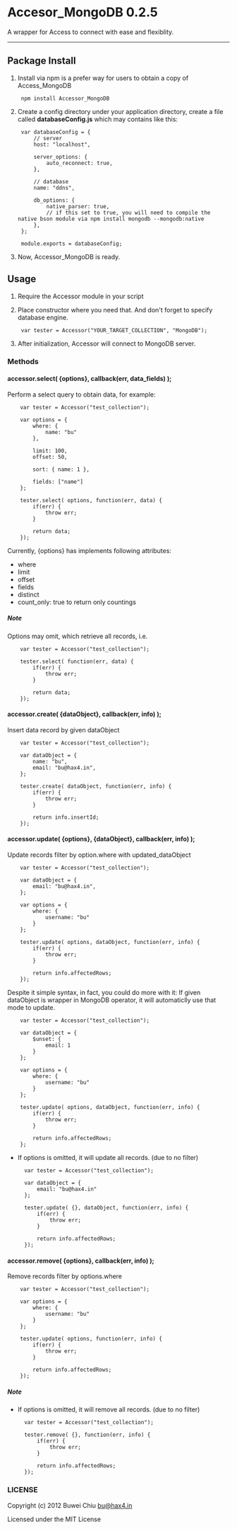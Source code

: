 # Accesor_MongoDB 0.2.5

A wrapper for Access to connect with ease and flexiblity.

---

## Package Install

1. Install via npm is a prefer way for users to obtain a copy of Access_MongoDB
		
		npm install Accessor_MongoDB

2. Create a config directory under your application directory, create a file called **databaseConfig.js** which may contains like this:

		var databaseConfig = { 
			// server
			host: "localhost",
			
			server_options: {
				auto_reconnect: true,
			},  
        
        	// database
        	name: "ddns",
        	
        	db_options: {
        		native_parser: true,
				// if this set to true, you will need to compile the native bson module via npm install mongodb --mongodb:native
        	},  
        };
        
        module.exports = databaseConfig;

3. Now, Accessor_MongoDB is ready.

## Usage

1. Require the Accessor module in your script

2. Place constructor where you need that. And don't forget to specify database engine.

		var tester = Accessor("YOUR_TARGET_COLLECTION", "MongoDB");

3. After initialization, Accessor will connect to MongoDB server.

### Methods

#### accessor.select( {options}, callback(err, data_fields) );

Perform a select query to obtain data, for example:

		var tester = Accessor("test_collection");
		
		var options = {
			where: {
				name: "bu"
			},
			
			limit: 100,
			offset: 50,

			sort: { name: 1 },
			
			fields: ["name"]
		};
		
		tester.select( options, function(err, data) {
			if(err) {
				throw err;
			}	
			
			return data;
		});
		
Currently, {options} has implements following attributes:
 
 * where
 * limit
 * offset
 * fields
 * distinct
 * count_only: true to return only countings
 
##### Note
 
Options may omit, which retrieve all records, i.e.

		var tester = Accessor("test_collection");
		
		tester.select( function(err, data) {
			if(err) {
				throw err;
			}	
			
			return data;
		});

#### accessor.create( {dataObject}, callback(err, info) );


Insert data record by given dataObject

		var tester = Accessor("test_collection");
		
		var dataObject = {
			name: "bu",
			email: "bu@hax4.in",
		};
		
		tester.create( dataObject, function(err, info) {
			if(err) {
				throw err;
			}	
			
			return info.insertId;
		});

#### accessor.update( {options}, {dataObject}, callback(err, info) );


Update records filter by option.where with updated_dataObject

		var tester = Accessor("test_collection");
		
		var dataObject = {
			email: "bu@hax4.in",
		};
		
		var options = {
			where: {
				username: "bu"
			}
		};
		
		tester.update( options, dataObject, function(err, info) {
			if(err) {
				throw err;
			}	
			
			return info.affectedRows;
		});
		
Despite it simple syntax, in fact, you could do more with it:
If given dataObject is wrapper in MongoDB operator, it will automaticlly use that mode to update.

		var tester = Accessor("test_collection");
		
		var dataObject = {
			$unset: {
				email: 1
			}
		};
		
		var options = { 
			where: {
				username: "bu"
			}
		};
		
		tester.update( options, dataObject, function(err, info) {
			if(err) {
				throw err;
			}
			
			return info.affectedRows;
		};

* If options is omitted, it will update all records. (due to no filter)

		var tester = Accessor("test_collection");
		
		var dataObject = {
			email: "bu@hax4.in"
		};
	
		tester.update( {}, dataObject, function(err, info) {
			if(err) {
				throw err;
			}	
			
			return info.affectedRows;
		});
		


#### accessor.remove( {options}, callback(err, info) );

Remove records filter by options.where

		var tester = Accessor("test_collection");
		
		var options = {
			where: {
				username: "bu"
			}
		};
		
		tester.update( options, function(err, info) {
			if(err) {
				throw err;
			}	
			
			return info.affectedRows;
		});
		
##### Note

* If options is omitted, it will remove all records. (due to no filter)

		var tester = Accessor("test_collection");
	
		tester.remove( {}, function(err, info) {
			if(err) {
				throw err;
			}	
			
			return info.affectedRows;
		});

### LICENSE

Copyright (c) 2012 Buwei Chiu <bu@hax4.in>

Licensed under the MIT License

